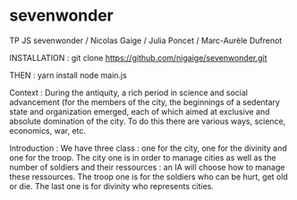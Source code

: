# sevenwonder
TP JS sevenwonder / Nicolas Gaige / Julia Poncet / Marc-Aurèle Dufrenot


INSTALLATION :
git clone https://github.com/nigaige/sevenwonder.git

THEN :
yarn install
node main.js


Context :
During the antiquity, a rich period in science and social advancement (for the members of the city, the beginnings of a sedentary state and organization emerged, each of which aimed at exclusive and absolute domination of the city. To do this there are various ways, science, economics, war, etc.

Introduction : 
We have three class : one for the city, one for the divinity and one for the troop. The city one is in order to manage cities as well as the number of soldiers and their ressources : an IA will choose how to manage these ressources. The troop one is for the soldiers who can be hurt, get old or die. The last one is for divinity who represents cities.  

